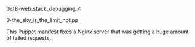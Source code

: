 0x1B-web_stack_debugging_4

0-the_sky_is_the_limit_not.pp

This Puppet manifest fixes a Nginx server that was getting a huge amount of failed requests.
